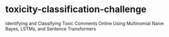 # toxicity-classification-challenge
Identifying and Classifying Toxic Comments Online Using Multinomial Naive Bayes, LSTMs, and Sentence Transformers
